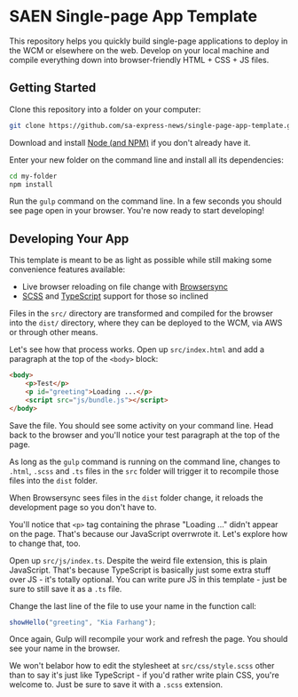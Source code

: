 # SAEN Single-page App Template #

This repository helps you quickly build single-page applications to deploy in the WCM or elsewhere on the web. Develop on your local machine and compile everything down into browser-friendly HTML + CSS + JS files.

## Getting Started ##

Clone this repository into a folder on your computer:

```bash
git clone https://github.com/sa-express-news/single-page-app-template.git my-folder
```

Download and install [Node (and NPM)](https://nodejs.org/en/download/) if you don't already have it.

Enter your new folder on the command line and install all its dependencies:

```bash
cd my-folder
npm install
```

Run the `gulp` command on the command line. In a few seconds you should see page open in your browser. You're now ready to start developing!

## Developing Your App ##

This template is meant to be as light as possible while still making some convenience features available:

- Live browser reloading on file change with [Browsersync](https://www.browsersync.io/)
- [SCSS](http://sass-lang.com/) and [TypeScript](https://www.typescriptlang.org/) support for those so inclined

Files in the `src/` directory are transformed and compiled for the browser into the `dist/` directory, where they can be deployed to the WCM, via AWS or through other means.

Let's see how that process works. Open up `src/index.html` and add a paragraph at the top of the `<body>` block:

```html
<body>
    <p>Test</p>
    <p id="greeting">Loading ...</p>
    <script src="js/bundle.js"></script>
</body>
```

Save the file. You should see some activity on your command line. Head back to the browser and you'll notice your test paragraph at the top of the page. 

As long as the `gulp` command is running on the command line, changes to `.html`, `.scss` and `.ts` files in the `src` folder will trigger it to recompile those files into the `dist` folder.

When Browsersync sees files in the `dist` folder change, it reloads the development page so you don't have to.

You'll notice that `<p>` tag containing the phrase "Loading ..." didn't appear on the page. That's because our JavaScript overrwrote it. Let's explore how to change that, too.

Open up `src/js/index.ts`. Despite the weird file extension, this is plain JavaScript. That's because TypeScript is basically just some extra stuff over JS - it's totally optional. You can write pure JS in this template - just be sure to still save it as a `.ts` file.

Change the last line of the file to use your name in the function call:

```typescript
showHello("greeting", "Kia Farhang");
```

Once again, Gulp will recompile your work and refresh the page. You should see your name in the browser.

We won't belabor how to edit the stylesheet at `src/css/style.scss` other than to say it's just like TypeScript - if you'd rather write plain CSS, you're welcome to. Just be sure to save it with a `.scss` extension.